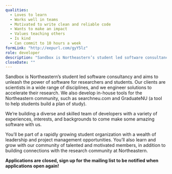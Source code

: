 ```yaml
---
qualities:
  - Loves to learn
  - Works well in teams
  - Motivated to write clean and reliable code
  - Wants to make an impact
  - Values teaching others
  - Is kind
  - Can commit to 10 hours a week
formLink: "http://eepurl.com/gyY5lz"
role: developer
description: "Sandbox is Northeastern’s student led software consultancy and aims to unleash the power of software for researchers and students. Our clients are scientists in a wide range of disciplines, and we engineer solutions to accelerate their research. We also develop in-house tools for the Northeastern community, such as searchneu.com and GraduateNU (a tool to help students build a plan of study)."
closeDate: ""
---
```


Sandbox is Northeastern’s student led software consultancy and aims to unleash the power of software for researchers and students. Our clients are scientists in a wide range of disciplines, and we engineer solutions to accelerate their research. We also develop in-house tools for the Northeastern community, such as searchneu.com and GraduateNU (a tool to help students build a plan of study).

We’re building a diverse and skilled team of developers with a variety of experiences, interests, and backgrounds to come make some amazing software with us.

You’ll be part of a rapidly growing student organization with a wealth of leadership and project management opportunities. You’ll also learn and grow with our community of talented and motivated members, in addition to building connections with the research community at Northeastern.

__Applications are closed, sign up for the mailing list to be notified when applications open again!__